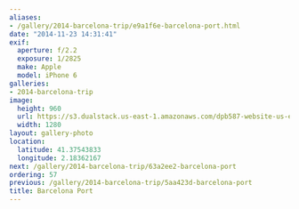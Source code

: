 ```yaml
---
aliases:
- /gallery/2014-barcelona-trip/e9a1f6e-barcelona-port.html
date: "2014-11-23 14:31:41"
exif:
  aperture: f/2.2
  exposure: 1/2825
  make: Apple
  model: iPhone 6
galleries:
- 2014-barcelona-trip
image:
  height: 960
  url: https://s3.dualstack.us-east-1.amazonaws.com/dpb587-website-us-east-1/asset/gallery/2014-barcelona-trip/e9a1f6e-barcelona-port~1280.jpg
  width: 1280
layout: gallery-photo
location:
  latitude: 41.37543833
  longitude: 2.18362167
next: /gallery/2014-barcelona-trip/63a2ee2-barcelona-port
ordering: 57
previous: /gallery/2014-barcelona-trip/5aa423d-barcelona-port
title: Barcelona Port
---
```

